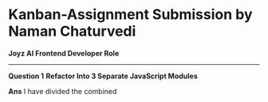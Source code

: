 # Kanban-Assignment Submission by Naman Chaturvedi
**Joyz AI Frontend Developer Role**

---

**Question 1**
**Refactor Into 3 Separate JavaScript Modules**


**Ans** I have divided the combined <script> tag from the base HTML to-do.html into 4 main javascript files in the root folder.
- storage.js:- This file contains the logic for data storage, i.e. the tasks are stored in localStorage with unique IDs. For this I used the Universally Unique Identifier (UUID for short) which generates a unique string for the task, which helps storing it under the JSON data in the tasks key in local Storage. For the fallback I used, the current Date, which in combination with UUID, provides the data for the column. Kindly check the screenshots below for reference:-

![Tasks Storage locally](/images/Screenshot2.png)
![Tasks Storage locally](/images/Screenshot3.png)

- render.js :- This is the DOM handling component which creates the elements, sorts tasks by priority and reorders without re-rendering the entire page. To avoid re-renders, renderNow function compares the desired structure of sorted tasks with the current DOM and DOM changes are made. The file ensures that only the missing tasks are created, for existing they are updated or kept same, and outdated tasks are removed. This keeps the page responsive and avoids re-renders on drag and drop or create/delete.

- dragdrop.js :- This script controls the drag and drop interactions between the three columns and updates the task status in the localStorage tasks key.
- main.js :- This is the main script connected to the to-do HTML file. This combines the other three and wires everything together, loads storage with the tasks, sets up event listeners and handles the form submission that goes to the To-Do Section.

---

**Question 2**
**Bug Fixing**

**Ans** 
- Bug 1 had the issue where the task lost the ID when it was dragged from one section to another.
For this, I fixed this by making every task element store its dataset Id in render.js. Now the ID is always preserved whenever the task is moved from one section to another.

- Bug 2 had the issue that wrong task was deleted because the IDs werent unique. As I mentioned above, I used the UUID for generating a unique string for every task which is stored with the task and the Date created as a fallback. So, when a task is deleted, the unique ID is deleted and no duplicate ID is present, this helps in deleting the correct one only.

---

**Question 3**
**Task Priority Feature and New Features**

**Ans** The HTML form did not have a priority select when it was provided. I added the select tag for priority in the form, with the options to select from the Low, Medium or High.
This helps in identifying the priority. For new features, I have a few ideas:-

- The reordering of the tasks in the same column is missing, can be added.</n>
- A due date for every task can be added.
- Google OAuth or Database with a proper backend to allow users to login and manage the tasks individually.
For organizations, the asignees and the assigned can be segregated with a DB like PostgreSQL or MongoDB (PostgreSQL preferred)

![Priority Select](/images/Screenshot1.png)

